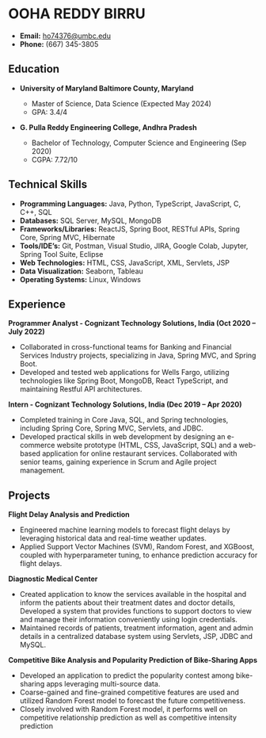 # OOHA REDDY BIRRU

- **Email:** ho74376@umbc.edu
- **Phone:** (667) 345-3805


## Education

- **University of Maryland Baltimore County, Maryland**  
   - Master of Science, Data Science (Expected May 2024)  
   - GPA: 3.4/4

- **G. Pulla Reddy Engineering College, Andhra Pradesh**  
   - Bachelor of Technology, Computer Science and Engineering (Sep 2020)  
   - CGPA: 7.72/10

## Technical Skills

- **Programming Languages:** Java, Python, TypeScript, JavaScript, C, C++, SQL
- **Databases:** SQL Server, MySQL, MongoDB
- **Frameworks/Libraries:** ReactJS, Spring Boot, RESTful APIs, Spring Core, Spring MVC, Hibernate
- **Tools/IDE’s:** Git, Postman, Visual Studio, JIRA, Google Colab, Jupyter, Spring Tool Suite, Eclipse
- **Web Technologies:** HTML, CSS, JavaScript, XML, Servlets, JSP
- **Data Visualization:** Seaborn, Tableau
- **Operating Systems:** Linux, Windows

## Experience

**Programmer Analyst - Cognizant Technology Solutions, India (Oct 2020 – July 2022)**

- Collaborated in cross-functional teams for Banking and Financial Services Industry projects, specializing in Java, Spring MVC, and Spring Boot.
- Developed and tested web applications for Wells Fargo, utilizing technologies like Spring Boot, MongoDB, React TypeScript, and maintaining Restful API architectures.

**Intern - Cognizant Technology Solutions, India (Dec 2019 – Apr 2020)**

- Completed training in Core Java, SQL, and Spring technologies, including Spring Core, Spring MVC, Servlets, and JDBC.
- Developed practical skills in web development by designing an e-commerce website prototype (HTML, CSS, JavaScript, SQL) and a web-based application for online restaurant services. Collaborated with senior teams, gaining experience in Scrum and Agile project management.

## Projects

**Flight Delay Analysis and Prediction**

- Engineered machine learning models to forecast flight delays by leveraging historical data and real-time weather updates.
- Applied Support Vector Machines (SVM), Random Forest, and XGBoost, coupled with hyperparameter tuning, to enhance prediction accuracy for flight delays.

**Diagnostic Medical Center**

- Created application to know the services available in the hospital and inform the patients about their treatment dates and doctor details, Developed a system that provides functions to support doctors to view and manage their information conveniently using login credentials.
- Maintained records of patients, treatment information, agent and admin details in a centralized database system using Servlets, JSP, JDBC and MySQL.

**Competitive Bike Analysis and Popularity Prediction of Bike-Sharing Apps**

- Developed an application to predict the popularity contest among bike-sharing apps leveraging multi-source data. 
- Coarse-gained and fine-grained competitive features are used and utilized Random Forest model to forecast the future competitiveness.
- Closely involved with Random Forest model, it performs well on competitive relationship prediction as well as competitive intensity prediction








